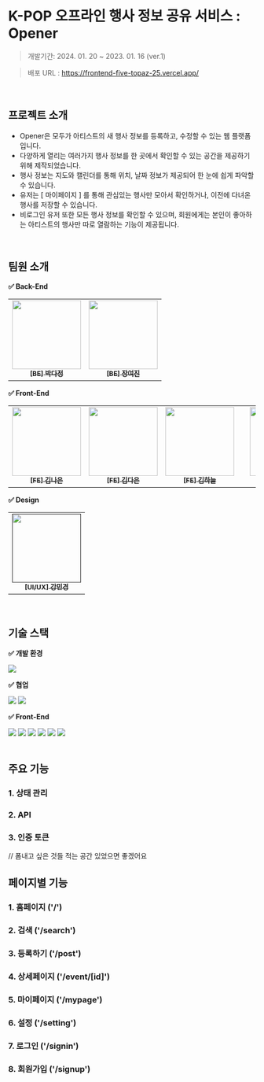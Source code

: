 # K-POP 오프라인 행사 정보 공유 서비스 : Opener


> 개발기간: 2024. 01. 20 ~ 2023. 01. 16 (ver.1)

> 배포 URL : https://frontend-five-topaz-25.vercel.app/

<br>

## 프로젝트 소개

- Opener은 모두가 아티스트의 새 행사 정보를 등록하고, 수정할 수 있는 웹 플랫폼입니다.
- 다양하게 열리는 여러가지 행사 정보를 한 곳에서 확인할 수 있는 공간을 제공하기 위해 제작되었습니다.
- 행사 정보는 지도와 캘린더를 통해 위치, 날짜 정보가 제공되어 한 눈에 쉽게 파악할 수 있습니다.
- 유저는 [ 마이페이지 ] 를 통해 관심있는 행사만 모아서 확인하거나, 이전에 다녀온 행사를 저장할 수 있습니다.
- 비로그인 유저 또한 모든 행사 정보를 확인할 수 있으며, 회원에게는 본인이 좋아하는 아티스트의 행사만 따로 열람하는 기능이 제공됩니다.

<br>

## 팀원 소개

**✅ Back-End**
<table>
  <tbody>
    <tr>
      <td align="center"><a href="https://github.com/dimsssss">
      <img width=140px src="https://avatars.githubusercontent.com/u/24388846?v=4" alt=""/><br />
      <sub><b>[BE] 박다정</b></sub></a><br /></td>
      <td align="center"><a href="https://github.com/yjin-01">
      <img width=140px src="https://avatars.githubusercontent.com/u/92343369?v=4" alt=""/><br />
      <sub><b>[BE] 장여진</b></sub></a><br /></td>
    </tr>
  </tbody>
</table>

**✅ Front-End**
<table>
  <tbody>
    <tr>
      <td align="center"><a href="https://github.com/Nico1eKim">
      <img width=140px src="https://avatars.githubusercontent.com/u/102296721?v=4" alt=""/><br />
      <sub><b>[FE] 김나은</b></sub></a><br /></td>
      <td align="center"><a href="https://github.com/kde98892">
      <img width=140px src="https://avatars.githubusercontent.com/u/144599629?v=4" alt=""/><br />
      <sub><b>[FE] 김다은</b></sub></a><br /></td>
      <td align="center"><a href="https://github.com/han-kimm">
      <img width=140px src="https://avatars.githubusercontent.com/u/78120157?v=4" alt=""/><br />
      <sub><b>[FE] 김하늘</b></sub></a><br /></td>
      <td align="center"><td align="center"><a href="https://github.com/naya-h2">
      <img width=140px src="https://avatars.githubusercontent.com/u/103186362?v=4" alt=""/><br />
      <sub><b>[FE] 안희원</b></sub></a><br /></td>
      <td align="center"><a href="https://github.com/naya-h2">
      <img width=140px src="https://avatars.githubusercontent.com/u/83965026?v=4" alt=""/><br />
      <sub><b>[FE] 임건우</b></sub></a><br /></td>
    </tr>
  </tbody>
</table>

**✅ Design**
<table>
  <tbody>
    <tr>
      <td align="center"><a href="">
      <img width=140px src="https://avatars.githubusercontent.com/u/156588078?s=200&v=4" alt=""/><br />
      <sub><b>[UI/UX] 강민경</b></sub></a><br /></td>
    </tr>
  </tbody>
</table>

<br>

## 기술 스택
**✅ 개발 환경**
<div>
<img src="https://img.shields.io/badge/Visual%20Studio%20Code-0078d7.svg?style=for-the-badge&logo=visual-studio-code&logoColor=white">

**✅ 협업**
<div>
<img src="https://img.shields.io/badge/github-181717?style=for-the-badge&logo=github&logoColor=white">
<img src="https://img.shields.io/badge/git-F05032?style=for-the-badge&logo=git&logoColor=white">
</div>

**✅ Front-End**
<div>
  <img src="https://img.shields.io/badge/Next.js-000000?style=for-the-badge&logo=Next.js&logoColor=white">
  <img src="https://img.shields.io/badge/TS-3178C6?style=for-the-badge&logo=TypeScript&logoColor=white">
  <img src="https://img.shields.io/badge/React-61DAFB?style=for-the-badge&logo=React&logoColor=white">
  <img src="https://img.shields.io/badge/tailwind-06B6D4?style=for-the-badge&logo=Tailwindcss&logoColor=white">
  <img src="https://img.shields.io/badge/React Query-FF4154?style=for-the-badge&logo=ReactQuery&logoColor=white">
  <img src="https://img.shields.io/badge/zustand-36454F?style=for-the-badge&logo=zustand&logoColor=white">
</div>

<br>

## 주요 기능
### 1. 상태 관리
### 2. API
### 3. 인증 토큰
// 폼내고 싶은 것들 적는 공간 있었으면 좋겠어요


## 페이지별 기능
### 1. 홈페이지 ('/')
### 2. 검색 ('/search')
### 3. 등록하기 ('/post')
### 4. 상세페이지 ('/event/[id]')
### 5. 마이페이지 ('/mypage')
### 6. 설정 ('/setting')
### 7. 로그인 ('/signin')
### 8. 회원가입 ('/signup')
